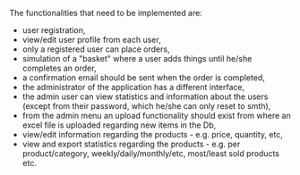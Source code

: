 The functionalities that need to be implemented are:
 - user registration,
 - view/edit user profile from each user,
 - only a registered user can place orders,
 - simulation of a "basket" where a user adds things until he/she completes an order,
 - a confirmation email should be sent when the order is completed,
 - the administrator of the application has a different interface,
 - the admin user can view statistics and information about the users (except from their password, which he/she can only reset to smth),
 - from the admin menu an upload functionality should exist from where an excel file is uploaded regarding new items in the Db,
 - view/edit information regarding the products - e.g. price, quantity, etc,
 - view and export statistics regarding the products - e.g. per product/category, weekly/daily/monthly/etc, most/least sold products etc.
